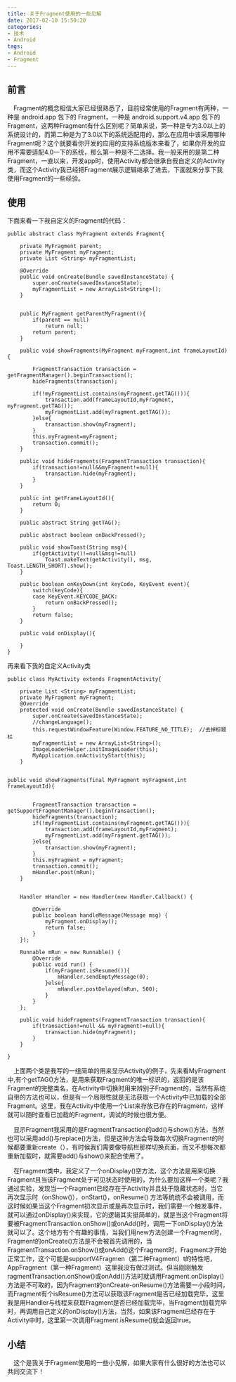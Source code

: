 ```yaml
---
title: 关于Fragment使用的一些见解
date: 2017-02-10 15:50:20
categories:
- 技术
- Android
tags: 
- Android
- Fragment
---
```

## 前言
　Fragment的概念相信大家已经很熟悉了，目前经常使用的Fragment有两种，一种是 android.app 包下的 Fragment，一种是 android.support.v4.app 包下的 Fragment，这两种Fragment有什么区别呢？简单来说，第一种是专为3.0以上的系统设计的，而第二种是为了3.0以下的系统适配用的，那么在应用中该采用哪种Fragment呢？这个就要看你开发的应用的支持系统版本来看了，如果你开发的应用不需要适配4.0一下的系统，那么第一种是不二选择。我一般采用的是第二种Fragment，一直以来，开发app时，使用Activity都会继承自我自定义的Activity类，而这个Activity我已经把Fragment展示逻辑继承了进去，下面就来分享下我使用Fragment的一些经验。

## 使用
下面来看一下我自定义的Fragment的代码：
```
public abstract class MyFragment extends Fragment{  
  
    private MyFragment parent;  
    private MyFragment myFragment;  
    private List <String> myFragmentList;  
  
    @Override  
    public void onCreate(Bundle savedInstanceState) {         
        super.onCreate(savedInstanceState);  
        myFragmentList = new ArrayList<String>();  
    }  
  
  
    public MyFragment getParentMyFragment(){  
        if(parent == null)  
            return null;  
        return parent;  
    }  
  
    public void showFragments(MyFragment myFragment,int frameLayoutId){  
  
        FragmentTransaction transaction = getFragmentManager().beginTransaction();  
        hideFragments(transaction);  
  
        if(!myFragmentList.contains(myFragment.getTAG())){  
            transaction.add(frameLayoutId,myFragment, myFragment.getTAG());  
            myFragmentList.add(myFragment.getTAG());  
        }else{  
            transaction.show(myFragment);  
        }  
        this.myFragment=myFragment;  
        transaction.commit();  
    }  
  
    public void hideFragments(FragmentTransaction transaction){  
        if(transaction!=null&&myFragment!=null){  
            transaction.hide(myFragment);  
        }  
    }  
  
    public int getFrameLayoutId(){  
        return 0;  
    }  
  
    public abstract String getTAG();  
  
    public abstract boolean onBackPressed();  
      
    public void showToast(String msg){  
        if(getActivity()!=null&msg!=null)  
            Toast.makeText(getActivity(), msg, Toast.LENGTH_SHORT).show();       
    }  
  
    public boolean onKeyDown(int keyCode, KeyEvent event){  
        switch(keyCode){  
        case KeyEvent.KEYCODE_BACK:  
            return onBackPressed();  
        }  
        return false;  
    }  
      
    public void onDisplay(){  
          
    }  
}  
```

  再来看下我的自定义Activity类

```
public class MyActivity extends FragmentActivity{  

    private List <String> myFragmentList;  
    private MyFragment myFragment;  
    @Override  
    protected void onCreate(Bundle savedInstanceState) {  
        super.onCreate(savedInstanceState);  
        //changeLanguage();  
        this.requestWindowFeature(Window.FEATURE_NO_TITLE);  //去掉标题栏  
        myFragmentList = new ArrayList<String>();  
        ImageLoaderHelper.initImageLoader(this);  
        MyApplication.onActivityStart(this);  
    }  
  
  
public void showFragments(final MyFragment myFragment,int frameLayoutId){  
  
  
        FragmentTransaction transaction = getSupportFragmentManager().beginTransaction();  
        hideFragments(transaction);  
        if(!myFragmentList.contains(myFragment.getTAG())){  
            transaction.add(frameLayoutId,myFragment);  
            myFragmentList.add(myFragment.getTAG());  
        }else{  
            transaction.show(myFragment);  
        }     
        this.myFragment = myFragment;  
        transaction.commit();  
        mHandler.post(mRun);  
    }  
  
  
    Handler mHandler = new Handler(new Handler.Callback() {  
          
        @Override  
        public boolean handleMessage(Message msg) {  
            myFragment.onDisplay();  
            return false;  
        }  
    });  
      
    Runnable mRun = new Runnable() {      
        @Override  
        public void run() {  
            if(myFragment.isResumed()){  
                mHandler.sendEmptyMessage(0);  
            }else{  
                mHandler.postDelayed(mRun, 500);  
            }  
        }  
    };  
      
    public void hideFragments(FragmentTransaction transaction){  
        if(transaction!=null && myFragment!=null){  
            transaction.hide(myFragment);  
        }  
    }  
  
}  
```

　上面两个类是我写的一组简单的用来显示Activity的例子，先来看MyFragment中,有个getTAG()方法，是用来获取Fragment的唯一标识的，返回的是该Fragment的完整类名，在Activity中切换时用来辨别子Fragment的，当然有系统自带的方法也可以，但是有一个局限性就是无法获取一个Activity中已加载的全部Fragment。这里，我在Activity中使用一个List来存放已存在的Fragment，这样就可以随时查看已加载的Fragment，调试的时候也很方便。

　显示Fragment我采用的是FragmentTransaction的add()与show()方法，当然也可以采用add()与replace()方法，但是这种方法会导致每次切换Fragment的时候都要重新create（），有时候我们需要像导航栏那样切换页面，而又不想每次都重新加载时，就需要add()与show()来配合使用了。

　在Fragment类中，我定义了一个onDisplay()空方法，这个方法是用来切换Fragment且当该Fragment处于可见状态时使用的，为什么要加这样一个类呢？我通过实验，发现当一个Fragment已经存在于Activity并且处于隐藏状态时，当它再次显示时（onShow()），onStart()，onResume() 方法等统统不会被调用，而这时候如果当这个Fragment初次显示或是再次显示时，我们需要一个触发事件，就可以通过onDisplay()来实现，它的逻辑其实挺简单的，就是当这个Fragment将要被FragmentTransaction.onShow()或onAdd()时，调用一下onDisplay()方法就可以了。这个地方有个有趣的事情，当我们用new方法创建一个Fragment时，Fragment的onCreate()方法是不会被首先调用的，当FragmentTransaction.onShow()或onAdd()这个Fragment时，Fragment才开始正常工作，这个可能是supportV4Fragmen（第二种Fragment）t的特性吧，AppFragment（第一种Fragment）这里我没有做过测试。但当刚刚触发ragmentTransaction.onShow()或onAdd()方法时就调用Fragment.onDisplay()方法是不可取的，因为Fragment的onCreate-onResume()方法需要一小段时间，而Fragment有个isResume()方法可以获取该Fragment是否已经加载完毕，这里我是用Handler与线程来获取Fragment是否已经加载完毕，当Fragment加载完毕时，再调用自己定义的onDisplay()方法，当然，如果该Fragment已经存在于Activity中时，这里第一次调用Fragment.isResume()就会返回true。

## 小结
　这个是我关于Fragment使用的一些小见解，如果大家有什么很好的方法也可以共同交流下！